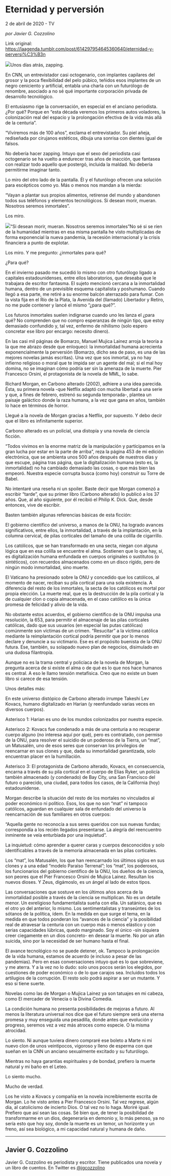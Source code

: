 # Eternidad y perversión



2 de abril de 2020 - TV

_por Javier G. Cozzolino_

Link original: https://laagenda.tumblr.com/post/614297954645360640/eternidad-y-perversi%C3%B3n

![](https://64.media.tumblr.com/6a7265f991d319287a0ec2fe0b7aad60/1a1e36a8c4ccbcd3-aa/s500x750/f971f6dd75ab4483efa80a2ba6cfcafa4c41d0ec.jpg)Unos días atrás, zapping.

En CNN, un entrevistador casi octogenario, con implantes capilares del grosor y la poca flexibilidad del pelo púbico, teñidos esos implantes de un negro ceniciento y artificial, entabla una charla con un futurólogo de renombre, asociado a no sé qué importante corporación privada de desarrollo tecnológico.


El entusiasmo rige la conversación, en especial en el anciano periodista. ¿Por qué? Porque en “esta década veremos los primeros autos voladores, la colonización real del espacio y la prolongación efectiva de la vida más allá de la centuria”.


“Viviremos más de 100 años”, exclama el entrevistador. Su piel añeja, rediseñada por cirujanos estéticos, dibuja una sonrisa con dientes igual de falsos.


No debería hacer zapping. Intuyo que el sexo del periodista casi octogenario se ha vuelto a endurecer tras años de inacción, que fantasea con realizar todo aquello que postergó, incluida la maldad. No debería permitirme imaginar tanto.


Lo miro del otro lado de la pantalla. Él y el futurólogo ofrecen una solución para escépticos como yo. Más o menos nos mandan a la mierda:


“Vayan a plantar sus propios alimentos, retírense del mundo y abandonen todos sus teléfonos y elementos tecnológicos. Si desean morir, mueran. Nosotros seremos inmortales”.


Los miro.


![](https://64.media.tumblr.com/6a7265f991d319287a0ec2fe0b7aad60/1a1e36a8c4ccbcd3-aa/s500x750/f971f6dd75ab4483efa80a2ba6cfcafa4c41d0ec.jpg)“Si desean morir, mueran. Nosotros seremos inmortales”No sé si se ríen de la humanidad mientras en esa misma pantalla he visto multiplicadas de forma exponencial la nueva pandemia, la recesión internacional y la crisis financiera a punto de explotar. 


Los miro. Y me pregunto: ¿inmortales para qué?


¿Para qué?


En el invierno pasado me sucedió lo mismo con otro futurólogo ligado a capitales estadounidenses, entre ellos laboratorios, que deseaba que le trabajara de escritor fantasma. El sujeto mencionó cercana a la inmortalidad humana, dentro de un previsible esquema capitalista y poshumano. Cuando llegó a esa parte, me retiré a su enorme balcón aterrazado para fumar. Con la vista fija en el Río de la Plata, la Avenida del (llamado) Libertador y Retiro, no me pude contener y lancé el mismo “¿para qué?”.


Los futuros inmortales suelen indignarse cuando uno les lanza el ¿para qué? No comprenden que no compro esperanzas de ningún tipo, que estoy demasiado confundido y, tal vez, enfermo de nihilismo (solo espero concretar ese libro por encargo: necesito dinero).


En las casi mil páginas de Bomarzo, Manuel Mujica Lainez arroja la teoría a la que me abrazo desde que enloquecí: la inmortalidad humana acrecienta exponencialmente la perversión (Bomarzo, dicho sea de paso, es una de las mejores novelas jamás escritas). Una vez que sos inmortal, ya no hay infierno religioso o moral que te impida ser un agente del mal; si el mal hoy domina, no se imaginan cómo podría ser sin la amenaza de la muerte. Pier Francesco Orsini, el protagonista de la novela de MML, lo sabe.


Richard Morgan, en Carbono alterado (2002), adhiere a una idea parecida. Ésta, su primera novela -que Netflix adaptó con mucha libertad a una serie y que, a fines de febrero, estrenó su segunda temporada-, plantea un paisaje galáctico donde la raza humana, a la vez que gana en años, también lo hace en términos de horror.


Llegué a la novela de Morgan gracias a Netflix, por supuesto. Y debo decir que el libro es infinitamente superior.


Carbono alterado es un policial, una distopía y una novela de ciencia ficción.


“Todos vivimos en la enorme matriz de la manipulación y participamos en la gran lucha por estar en la parte de arriba”, reza la página 453 de mi edición electrónica, que se ambienta unos 500 años después de nuestros días y que escupe, página tras página, que la digitalización humana (esto es, la inmortalidad) no ha cambiado demasiado las cosas, o que más bien las empeoró. Nuestra especie corrupta busca (como hoy) construir su Torre de Babel.


No intentaré una reseña ni un spoiler. Baste decir que Morgan comenzó a escribir “tarde”, que su primer libro (Carbono alterado) lo publicó a los 37 años. Que, al año siguiente, por él recibió el Philip K. Dick. Que, desde entonces, vive de escribir.


Basten también algunas referencias básicas de esta ficción:


El gobierno científico del universo, a manos de la ONU, ha logrado avances significativos, entre ellos, la inmortalidad, a través de la implantación, en la columna cervical, de pilas corticales del tamaño de una colilla de cigarrillo.


Los católicos, que se han transformado en una secta, niegan con alguna lógica que en esa colilla se encuentre el alma. Sostienen que lo que hay, sí, es digitalización humana enfundada en cuerpos originales o sustitutos (o sintéticos), con recuerdos almacenados como en un disco rígido, pero de ningún modo inmortalidad, sino muerte.


El Vaticano ha presionado sobre la ONU y concedido que los católicos, al momento de nacer, reciban su pila cortical para una sola existencia. A diferencia del resto de los inmortales, la secta de los católicos es mortal por propia elección. La muerte real, que es la destrucción de la pila cortical y la de cualquier clon o copia almacenada, en el caso católico es la única promesa de felicidad y alivio de la vida.


No obstante estos acuerdos, el gobierno científico de la ONU impulsa una resolución, la 653, para permitir el almacenaje de las pilas corticales católicas, dado que sus usuarios (en especial las putas católicas) comúnmente son víctimas de un crimen. “Resucitar” a la víctima católica mediante la reimplantación cortical podría permitir que por lo menos declare y denuncie a su victimario. Ese es el propósito buenista de la ONU futura. Ese, también, su solapado nuevo plan de negocios, disimulado en una dudosa filantropía.


Aunque no es la trama central y policíaca de la novela de Morgan, la pregunta acerca de si existe el alma o de qué es lo que nos hace humanos es central. A eso le llamo tensión metafísica. Creo que no existe un buen libro si carece de esa tensión.


Unos detalles más:


En este universo distópico de Carbono alterado irrumpe Takeshi Lev Kovacs, humano digitalizado en Harian (y reenfundado varias veces en diversos cuerpos).


Asterisco 1: Harian es uno de los mundos colonizados por nuestra especie.


Asterisco 2: Kovacs fue condenado a más de una centuria a no recuperar cuerpo alguno (no interesa aquí por qué), pero es contratado, con permiso de la ONU, para resolver el suicidio de un poderoso de la Tierra, un “mat”, un Matusalén, uno de esos seres que conservan los privilegios de reencarnar en sus clones y que, dada su inmortalidad garantizada, solo encuentran placer en la humillación.


Asterisco 3: El protagonista de Carbono alterado, Kovacs, en consecuencia, encarna a través de su pila cortical en el cuerpo de Elias Ryker, un policía también almacenado (y condenado) de Bay City, una San Francisco del futuro o parecido, una ciudad, para todos los casos, de la California (hoy) estadounidense.


Morgan describe la situación del resto de los mortales no vinculados al poder económico ni político. Esos, los que no son “mat” ni tampoco católicos, aguardan en cualquier sala de enfundado del universo la reencarnación de sus familiares en otros cuerpos:


“Aquella gente no reconocía a sus seres queridos con sus nuevas fundas; correspondía a los recién llegados presentarse. La alegría del reencuentro inminente se veía enturbiada por una inquietud”.


La inquietud: cómo aprender a querer caras y cuerpos desconocidos y solo identificables a través de la memoria almacenada en las pilas corticales.


Los “mat”, los Matusalén, los que han reencarnado los últimos siglos en sus clones y a una edad “modelo Paraíso Terrenal”; los “mat”, los poderosos, los funcionarios del gobierno científico de la ONU, los dueños de la ciencia, son peores que el Pier Francesco Orsini de Mujica Lainez. Resultan los nuevos dioses. Y Zeus, digámoslo, es un ángel al lado de estos tipos.


Las conversaciones que sostuve en los últimos años acerca de la inmortalidad posible a través de la ciencia se multiplican. No es un detalle menor. Un exreligioso fundamentalista sueña con ella. Un satánico, que es el otro yo del anterior, lo mismo. Los sentimentalistas y transeúntes de los sótanos de la política, ídem. En la medida en que surge el tema, en la medida en que todos ponderan los “avances de la ciencia” y la posibilidad real de atravesar la centuria con un cuerpo más o menos elástico y con serias capacidades lúbricas, quedo marginado. Soy el único -sin siquiera creer ciegamente en un dios concreto- en desear la muerte. No por un afán suicida, sino por la necesidad de ser humano hasta el final.


El avance tecnológico no se puede detener, ok. Tampoco la prolongación de la vida humana, estamos de acuerdo (e incluso a pesar de las pandemias). Pero en esas conversaciones intuyo qué es lo que sobreviene, y me aterra. Y a la vez no lo dudo: solo unos pocos serán los elegidos, por cuestiones de poder económico o de lo que carajos sea. Incluidos todos los artilugios de la corrupción. El resto solo podrá aspirar a ser un mutante. Y eso si tiene suerte.


Novelas como las de Morgan o Mujica Lainez ya son tatuajes en mi cabeza, como El mercader de Venecia o la Divina Comedia.


La condición humana no presenta posibilidades de mejoras a futuro. Al menos la literatura universal nos dice que el futuro siempre será una eterna promesa y muy enseguida una pesadilla, donde antes que evolución y progreso, seremos vez a vez más atroces como especie. O la misma atrocidad.


Lo siento. Ni aunque tuviera dinero compraré ese boleto a Marte ni mi nuevo clon de unos veintipocos, vigoroso y lleno de esperma con que sueñan en la CNN un anciano sexualmente excitado y su futurólogo.


Mientras no haya garantías espirituales y de bondad, prefiero la muerte natural y mi baño en el Leteo.


Lo siento mucho.


Mucho de verdad.


Los he visto a Kovacs y compañía en la novela increíblemente escrita de Morgan. Lo he visto antes a Pier Francesco Orsini. Tal vez regrese, algún día, al catolicismo de incierto Dios. O tal vez no lo haga. Moriré igual. Prefiero que así sean las cosas. Sé bien que, de tener la posibilidad de transformarme en un dios, degeneraría en demonio y, lo más penoso, ya no sería esto que hoy soy, donde la muerte es un temor, un horizonte y un freno, así sea biológico, a mi capacidad natural y humana de daño.




---

Javier G. Cozzolino
-------------------

 Javier G. Cozzolino es periodista y escritor. Tiene publicados una novela y un libro de cuentos. En Twitter es [@jgcozzolino](https://twitter.com/jgcozzolino)

